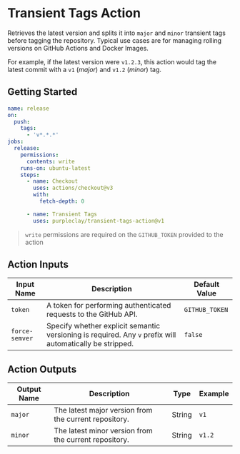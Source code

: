 # Transient Tags Action

Retrieves the latest version and splits it into `major` and `minor` transient tags before tagging the repository. Typical use cases are for managing rolling versions on GitHub Actions and Docker Images.

For example, if the latest version were `v1.2.3`, this action would tag the latest commit with a `v1` (_major_) and `v1.2` (_minor_) tag.

## Getting Started

```yaml
name: release
on:
  push:
    tags:
      - 'v*.*.*'
jobs:
  release:
    permissions:
      contents: write
    runs-on: ubuntu-latest
    steps:
      - name: Checkout
        uses: actions/checkout@v3
        with:
          fetch-depth: 0

      - name: Transient Tags
        uses: purpleclay/transient-tags-action@v1
```

> `write` permissions are required on the `GITHUB_TOKEN` provided to the action

## Action Inputs

| Input Name     | Description                                                                                              | Default Value  |
| -------------- | -------------------------------------------------------------------------------------------------------- | -------------- |
| `token`        | A token for performing authenticated requests to the GitHub API.                                         | `GITHUB_TOKEN` |
| `force-semver` | Specify whether explicit semantic versioning is required. Any `v` prefix will automatically be stripped. | `false`        |

## Action Outputs

| Output Name | Description                                           | Type   | Example |
| ----------- | ----------------------------------------------------- | ------ | ------- |
| `major`     | The latest major version from the current repository. | String | `v1`    |
| `minor`     | The latest minor version from the current repository. | String | `v1.2`  |
